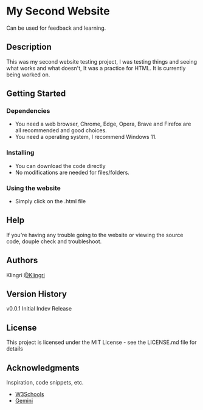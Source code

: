 # My Second Website

Can be used for feedback and learning.

## Description

This was my second website testing project, I was testing things and seeing what works and what doesn't, It was a practice for HTML. It is currently being worked on.

## Getting Started

### Dependencies

* You need a web browser, Chrome, Edge, Opera, Brave and Firefox are all recommended and good choices.
* You need a operating system, I recommend Windows 11.

### Installing

* You can download the code directly
* No modifications are needed for files/folders.

### Using the website

* Simply click on the .html file

## Help

If you're having any trouble going to the website or viewing the source code, douple check and troubleshoot.

## Authors

Klingri
[@Klingri]([https://github.com/Klingri](https://github.com/Klingri))

## Version History

v0.0.1
Initial Indev Release

## License

This project is licensed under the MIT License - see the LICENSE.md file for details

## Acknowledgments

Inspiration, code snippets, etc.
* [W3Schools](https://www.w3schools.com/)
* [Gemini](https://gemini.google.com/app)
